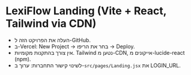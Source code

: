 # LexiFlow Landing (Vite + React, Tailwind via CDN)
- העלה את הפרויקט הזה ל-GitHub.
- ב-Vercel: New Project → בחר את הריפו → Deploy.
- אין צורך בהתקנות מקומיות. Tailwind נטען מ-CDN, אייקונים מ-lucide-react (npm).
- לשינוי קישור התחברות: ערוך ב-`src/pages/Landing.jsx` את LOGIN_URL.
